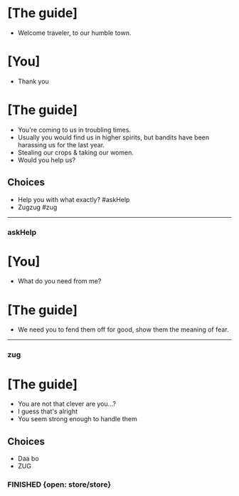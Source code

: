 # [The guide]

- Welcome traveler, to our humble town.

# [You]

- Thank you

# [The guide]

- You're coming to us in troubling times.
- Usually you would find us in higher spirits, but bandits have been harassing us for the last year.
- Stealing our crops & taking our women.
- Would you help us?

## Choices

- Help you with what exactly? #askHelp
- Zugzug #zug

---

### askHelp

# [You]

- What do you need from me?

# [The guide]

- We need you to fend them off for good, show them the meaning of fear.

---

### zug

# [The guide]

- You are not that clever are you...?
- I guess that's alright
- You seem strong enough to handle them

## Choices

- Daa bo
- ZUG

### FINISHED {open: store/store}
